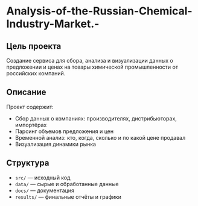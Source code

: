 # Analysis-of-the-Russian-Chemical-Industry-Market.-
## Цель проекта
Создание сервиса для сбора, анализа и визуализации данных о предложении и ценах на товары химической промышленности от российских компаний.
## Описание
Проект содержит:
- Сбор данных о компаниях: производителях, дистрибьюторах, импортёрах
- Парсинг объемов предложения и цен
- Временной анализ: кто, когда, сколько и по какой цене продавал
- Визуализация динамики рынка




## Структура
- `src/` — исходный код
- `data/` — сырые и обработанные данные
- `docs/` — документация
- `results/` — финальные отчёты и графики
